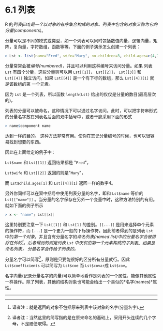 # 6.1 列表

R 的*列表(list)*是一个以对象的有序集合构成的对象。列表中包含的对象又称为它的*分量(components)*。

分量可以是不同的模式或类型，如一个列表可以同时包括数值向量，逻辑向量，矩阵，复向量，字符数组，函数等等。下面的例子演示怎么创建一个列表：

```R
> Lst <- list(name="Fred", wife="Mary", no.children=3, child.ages=c(4,7,9))
```

分量常常会被*编号(numbered)*，并且可以利用这种编号来访问分量。如果 列表 `Lst` 有四个分量，这些分量则可以用 `Lst[[1]]`， `Lst[[2]]`， `Lst[[3]]` 和 `Lst[[4]]` 独立访问。如果 `Lst[[4]]` 是一个有下标的数组，那么 `Lst[[4]][1]` 就是该数组的第 一个元素。

因为 `Lst` 是一个列表，所以函数 `length(Lst)` 给出的仅仅是分量的数目(最高层次的)。

列表的分量可以被命名，这种情况下可以通过名字访问。此时，可以把字符串形式的分量名字放在列表名后面的双中括号中，或者干脆采用下面的形式

```R
> name$component name
```

达到一样的目的。 这种方法非常有用。使你在忘记分量编号的时候，也可以很容易找到想要的东西。

因此在上面给定的例子中：

`Lst$name` 和 `Lst[[1]]` 返回结果都是 "`Fred`"，

`Lst$wife` 和 `Lst[[2]]` 返回的则是"`Mary`"，

而 `Lst$child.ages[1]` 和 `Lst[[4]][1]` 返回一样的数字4。

另外你同样可以在双中括号中使用列表分量的名字，即和 `Lst$name` 等价的 `Lst[["name"]]` 。当分量的名字保存在另外一个变量中时，这种方法特别的有用。就如下面的例子所示

```R
> x <- "name"; Lst[[x]]
```

这里特别要注意一下 `Lst[[1]]` 和 `Lst[1]` 的差别。`[[...]]` 是用来选择单个元素的操作符，而 `[...]` 是一个更为一般的下标操作符。因此前者得到的是列表 `Lst` 中的*第一个对象*，并且含有分量名字的*命名列表(named list)*中的分量名字会被排除在外的[^1]。后者得到的则是列表 `Lst` 中仅仅由第一个元素构成的*子列表*。*如果是命名列表， 分量名字会传给子列表的。*

分量名字可以简写[^2]，原则是只要能很好的区分所有分量就行。因此 `Lst$coefficients` 可以简写为 `Lst$coe` 而 `Lst$covar`成 `Lst$cov`。

名字向量(记录分量名字的向量)可以简单地看作是列表的一个属性，能像其他属性一样操作。除了列表，其他的结构对象也可能会给出一个类似的*名字(names)*属性。





---

[^1]:译者注：就是返回的对象不包括原来列表中该对象的名字(分量名字).
[^2]:译者注：当然这里的简写指的是在原来命名的基础上，采用开头连续的几个字母，不是随便取得。